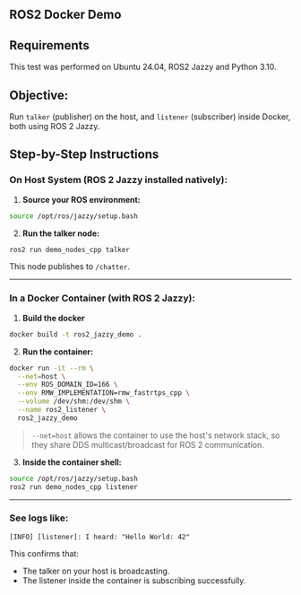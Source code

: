 ## ROS2 Docker Demo

## Requirements
This test was performed on Ubuntu 24.04, ROS2 Jazzy and Python 3.10.

## Objective: 

Run `talker` (publisher) on the host, and `listener` (subscriber) inside Docker, both using ROS 2 Jazzy.

## Step-by-Step Instructions

### On Host System (ROS 2 Jazzy installed natively):

1. **Source your ROS environment:**

```bash
source /opt/ros/jazzy/setup.bash
```

2. **Run the talker node:**

```bash
ros2 run demo_nodes_cpp talker
```

This node publishes to `/chatter`.

---

### In a **Docker Container** (with ROS 2 Jazzy):
1. **Build the docker**

```bash
docker build -t ros2_jazzy_demo .
```

2. **Run the container:**

```bash
docker run -it --rm \
  --net=host \
  --env ROS_DOMAIN_ID=166 \
  --env RMW_IMPLEMENTATION=rmw_fastrtps_cpp \
  --volume /dev/shm:/dev/shm \
  --name ros2_listener \
  ros2_jazzy_demo
```

> `--net=host` allows the container to use the host's network stack, so they share DDS multicast/broadcast for ROS 2 communication.

3. **Inside the container shell:**

```bash
source /opt/ros/jazzy/setup.bash
ros2 run demo_nodes_cpp listener
```

---

### See logs like:

```
[INFO] [listener]: I heard: "Hello World: 42"
```

This confirms that:
- The talker on your host is broadcasting.
- The listener inside the container is subscribing successfully.
